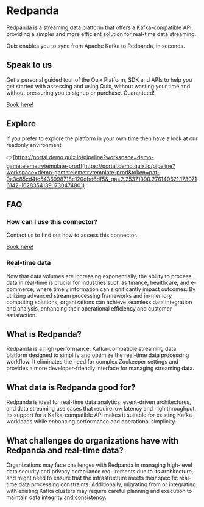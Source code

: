 <!--[tech-name]-->
# Redpanda

<!--[ai-blurb-about-tech]-->
Redpanda is a streaming data platform that offers a Kafka-compatible API, providing a simpler and more efficient solution for real-time data streaming.

Quix enables you to sync from Apache Kafka <span id="to_or_from">to</span> <span id="techname">Redpanda</span>, in seconds.

## Speak to us

Get a personal guided tour of the Quix Platform, SDK and APIs to help you get started with assessing and using Quix, without wasting your time and without pressuring you to signup or purchase. Guaranteed!

[Book here!](https://quix.io/book-a-demo)


## Explore

If you prefer to explore the platform in your own time then have a look at our readonly environment

👉[https://portal.demo.quix.io/pipeline?workspace=demo-gametelemetrytemplate-prod](https://portal.demo.quix.io/pipeline?workspace=demo-gametelemetrytemplate-prod&token=pat-0e3c85cd4fc5436998718c120dbd6df5&_ga=2.25371390.276140621.1730716142-1628354139.1730474801)


## FAQ 

### How can I use this connector?

Contact us to find out how to access this connector.

[Book here!](https://quix.io/book-a-demo)

### Real-time data

Now that data volumes are increasing exponentially, the ability to process data in real-time is crucial for industries such as finance, healthcare, and e-commerce, where timely information can significantly impact outcomes. By utilizing advanced stream processing frameworks and in-memory computing solutions, organizations can achieve seamless data integration and analysis, enhancing their operational efficiency and customer satisfaction.

## What is <span id="techname">Redpanda</span>?

<!--[tech-seo-text]-->
Redpanda is a high-performance, Kafka-compatible streaming data platform designed to simplify and optimize the real-time data processing workflow. It eliminates the need for complex Zookeeper settings and provides a more developer-friendly interface for managing streaming data.

## What data is <span id="techname">Redpanda</span> good for?

<!--[tech-data-seo-text]-->
Redpanda is ideal for real-time data analytics, event-driven architectures, and data streaming use cases that require low latency and high throughput. Its support for a Kafka-compatible API makes it suitable for existing Kafka workloads while enhancing performance and operational simplicity.

## What challenges do organizations have with <span id="techname">Redpanda</span> and real-time data?

<!--[tech-challenges-seo-text]-->
Organizations may face challenges with Redpanda in managing high-level data security and privacy compliance requirements due to its architecture, and might need to ensure that the infrastructure meets their specific real-time data processing constraints. Additionally, migrating from or integrating with existing Kafka clusters may require careful planning and execution to maintain data integrity and consistency.